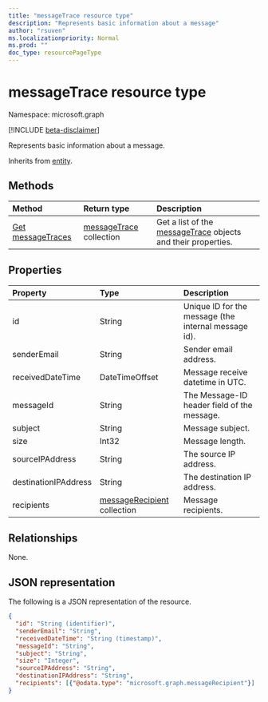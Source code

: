 ```yaml
---
title: "messageTrace resource type"
description: "Represents basic information about a message"
author: "rsuven"
ms.localizationpriority: Normal
ms.prod: ""
doc_type: resourcePageType
---
```


# messageTrace resource type

Namespace: microsoft.graph

[!INCLUDE [beta-disclaimer](../../includes/beta-disclaimer.md)]

Represents basic information about a message.

Inherits from [entity](../resources/entity.md).

## Methods
|Method|Return type|Description|
|:---|:---|:---|
|[Get messageTraces](../api/messagetrace-get.md)|[messageTrace](../resources/messagetrace.md) collection|Get a list of the [messageTrace](../resources/messagetrace.md) objects and their properties.|

## Properties
|Property|Type|Description|
|:---|:---|:---|
|id|String|Unique ID for the message (the internal message id).|
|senderEmail|String|Sender email address.|
|receivedDateTime|DateTimeOffset|Message receive datetime in UTC.|
|messageId|String|The Message-ID header field of the message.|
|subject|String|Message subject.|
|size|Int32|Message length.|
|sourceIPAddress|String|The source IP address.|
|destinationIPAddress|String|The destination IP address.|
|recipients|[messageRecipient](../resources/messagerecipient.md) collection|Message recipients.|

## Relationships
None.

## JSON representation
The following is a JSON representation of the resource.
<!-- {
  "blockType": "resource",
  "keyProperty": "id",
  "@odata.type": "microsoft.graph.messageTrace"
}
-->
``` json
{
  "id": "String (identifier)",
  "senderEmail": "String",
  "receivedDateTime": "String (timestamp)",
  "messageId": "String",
  "subject": "String",
  "size": "Integer",
  "sourceIPAddress": "String",
  "destinationIPAddress": "String",
  "recipients": [{"@odata.type": "microsoft.graph.messageRecipient"}]
}
```
